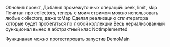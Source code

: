 Обновил проект, 
Добавил промежуточных операций: peek, limit, skip
Почитал про collectors, теперь с моим стримом можно использовать любые collectors, даже toMap
Сделал реализацию сплитератора которые будет пробегаться по любой коллекции
Весь нериализованный функционал вынес в абстрактный клас NotImplemented

Функцианал можно протестировать запустив DemoMain